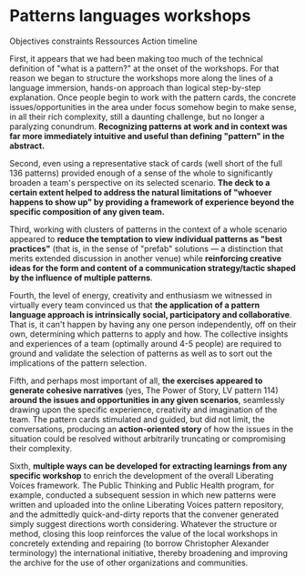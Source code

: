 # Patterns languages workshops  

Objectives constraints Ressources Action timeline   

First, it appears that we had been making too much of the technical definition of "what is a pattern?" at the onset of the workshops. For that reason we began to structure the workshops more along the lines of a language immersion, hands-on approach than logical step-by-step explanation. Once people begin to work with the pattern cards, the concrete issues/opportunities in the area under focus somehow begin to make sense, in all their rich complexity, still a daunting challenge, but no longer a paralyzing conundrum. **Recognizing patterns at work and in context was far more immediately intuitive and useful than defining "pattern" in the abstract.**  

Second, even using a representative stack of cards (well short of the full 136 patterns) provided enough of a sense of the whole to significantly broaden a team's perspective on its selected scenario. **The deck to a certain extent helped to address the natural limitations of "whoever happens to show up" by providing a framework of experience beyond the specific composition of any given team.**  

Third, working with clusters of patterns in the context of a whole scenario appeared to **reduce the temptation to view individual patterns as "best practices"** (that is, in the sense of "prefab" solutions — a distinction that merits extended discussion in another venue) while **reinforcing creative ideas for the form and content of a communication strategy/tactic shaped by the influence of multiple patterns**. 

Fourth, the level of energy, creativity and enthusiasm we witnessed in virtually every team convinced us that **the application of a pattern language approach is intrinsically social, participatory and collaborative**. That is, it can't happen by having any one person independently, off on their own, determining which patterns to apply and how. The collective insights and experiences of a team (optimally around 4-5 people) are required to ground and validate the selection of patterns as well as to sort out the implications of the pattern selection. 

Fifth, and perhaps most important of all, **the exercises appeared to generate cohesive narratives** (yes, The Power of Story, LV pattern 114) **around the issues and opportunities in any given scenarios**, seamlessly drawing upon the specific experience, creativity and imagination of the team. The pattern cards stimulated and guided, but did not limit, the conversations, producing an **action-oriented story** of how the issues in the situation could be resolved without arbitrarily truncating or compromising their complexity. 

Sixth, **multiple ways can be developed for extracting learnings from any specific workshop** to enrich the development of the overall Liberating Voices framework. The Public Thinking and Public Health program, for example, conducted a subsequent session in which new patterns were written and uploaded into the online Liberating Voices pattern repository, and the admittedly quick-and-dirty reports that the convener generated simply suggest directions worth considering. Whatever the structure or method, closing this loop reinforces the value of the local workshops in concretely extending and repairing (to borrow Christopher Alexander terminology) the international initiative, thereby broadening and
improving the archive for the use of other organizations and communities.
